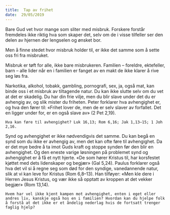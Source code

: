 ```yaml
---
title:  Tap av frihet
date:  29/05/2019
---
```


Bare Gud vet hvor mange som sliter med misbruk. Forskere forstår fremdeles ikke riktig hva som skaper det, selv om de i visse tilfeller ser den delen av hjernen der lengselen og ønsket bor.

Men å finne stedet hvor misbruk holder til, er ikke det samme som å sette oss fri fra misbruket.

Misbruk er tøft for alle, ikke bare misbrukeren. Familien – foreldre, ektefeller, barn – alle lider når en i familien er fanget av en makt de ikke klarer å rive seg løs fra.

Narkotika, alkohol, tobakk, gambling, pornografi, sex, ja, også mat, kan binde oss i et misbruk av tiltagende natur. Du kan ikke slutte selv om du vet at det er skadelig. Du har din frie vilje, men du blir slave under det du er avhengig av, og slik mister du friheten. Peter forklarer hva avhengighet er, og hva den fører til: «Frihet lover de, men de er selv slaver av forfallet. Det en ligger under for, er en også slave av» (2 Pet 2,19).

`Hva kan føre til avhengighet? Luk 16,13; Rom 6,16; Jak 1,13–15; 1 Joh 2,16.`

Synd og avhengighet er ikke nødvendigvis det samme. Du kan begå en synd som du ikke er avhengig av, men det kan ofte føre til avhengighet. Da er det mye bedre å ta imot Guds kraft og stoppe synden før den blir en avhengighet. Og den eneste varige løsningen på problemet synd og avhengighet er å få et nytt hjerte. «De som hører Kristus til, har korsfestet kjøttet med dets lidenskaper og begjær» (Gal 5,24). Paulus forklarer også hva det vil si å regne seg som død for den syndige, vanedannende natur, slik at vi kan leve for Kristus (Rom 6,8–13). Han tilføyer: «Men kle dere i Herren Jesus Kristus, og vær ikke så opptatt av kroppen at det vekker begjær» (Rom 13,14).

`Hvem har vel ikke kjent kampen mot avhengighet, enten i eget eller andres liv, kanskje også hos en i familien? Hvordan kan du hjelpe folk å forstå at det ikke er et åndelig nederlag hvis de fortsatt trenger faglig hjelp?`